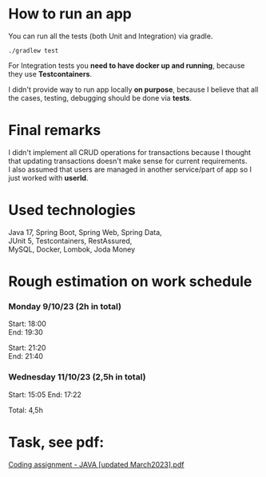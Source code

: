 # How to run an app

You can run all the tests (both Unit and Integration) via gradle.  
```agsl
./gradlew test
```
For Integration tests you **need to have docker up and running**, because they use **Testcontainers**.


I didn't provide way to run app locally **on purpose**, because I believe that all the cases, testing, debugging should be done via **tests**.

# Final remarks
I didn't implement all CRUD operations for transactions because I thought that updating transactions doesn't make sense for current requirements.  
I also assumed that users are managed in another service/part of app so I just worked with **userId**.

# Used technologies
Java 17, Spring Boot, Spring Web, Spring Data,  
JUnit 5, Testcontainers, RestAssured,  
MySQL, Docker,
Lombok, Joda Money

# Rough estimation on work schedule
### Monday 9/10/23 (2h in total)
Start: 18:00  
End: 19:30  

Start: 21:20  
End: 21:40  

### Wednesday 11/10/23 (2,5h in total)
Start: 15:05
End: 17:22

Total: 4,5h

# Task, see pdf:
[Coding assignment - JAVA [updated March2023].pdf](src%2Fmain%2Fresources%2FCoding%20assignment%20-%20JAVA%20%5Bupdated%20March2023%5D.pdf)